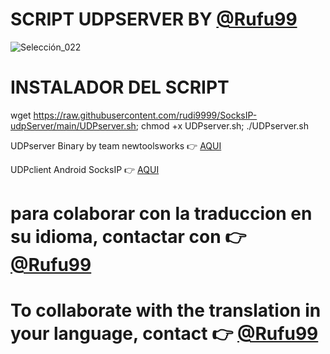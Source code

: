 # SCRIPT UDPSERVER BY [@Rufu99](https://t.me/Rufu99)

![Selección_022](https://user-images.githubusercontent.com/67137156/206889505-370daa1a-3b70-4b7c-9cc2-2f703bb19b88.png)

# INSTALADOR DEL SCRIPT

wget https://raw.githubusercontent.com/rudi9999/SocksIP-udpServer/main/UDPserver.sh; chmod +x UDPserver.sh; ./UDPserver.sh

UDPserver Binary by team newtoolsworks :point_right: [AQUI](https://bitbucket.org/iopmx/udprequestserver/src/master/)

UDPclient Android SocksIP :point_right: [AQUI](https://play.google.com/store/apps/details?id=com.newtoolsworks.sockstunnel)

# para colaborar con la traduccion en su idioma, contactar con :point_right: [@Rufu99](https://t.me/Rufu99)

# To collaborate with the translation in your language, contact :point_right: [@Rufu99](https://t.me/Rufu99)
